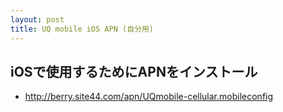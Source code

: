 ```yaml
---
layout: post
title: UQ mobile iOS APN (自分用)
---
```


## iOSで使用するためにAPNをインストール
- http://berry.site44.com/apn/UQmobile-cellular.mobileconfig
